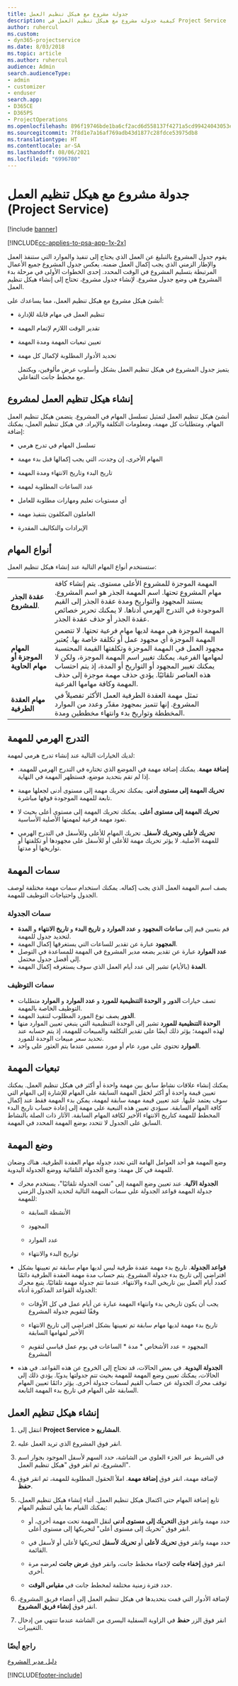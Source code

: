 ```yaml
---
title: جدولة مشروع مع هيكل تنظيم العمل
description: كيفية جدولة مشروع مع هيكل تنظيم العمل في Project Service
author: ruhercul
ms.custom:
- dyn365-projectservice
ms.date: 8/03/2018
ms.topic: article
ms.author: ruhercul
audience: Admin
search.audienceType:
- admin
- customizer
- enduser
search.app:
- D365CE
- D365PS
- ProjectOperations
ms.openlocfilehash: 896f19746bde1ba6cf2acd6d558137f4271a5cd99424043053eefe128d3b4250
ms.sourcegitcommit: 7f8d1e7a16af769adb43d1877c28fdce53975db8
ms.translationtype: HT
ms.contentlocale: ar-SA
ms.lasthandoff: 08/06/2021
ms.locfileid: "6996780"
---
```

# <a name="schedule-a-project-with-a-work-breakdown-structure-project-service"></a>جدولة مشروع مع هيكل تنظيم العمل (Project Service)

[!include [banner](../includes/psa-now-project-operations.md)]

[!INCLUDE[cc-applies-to-psa-app-1x-2x](../includes/cc-applies-to-psa-app-1x-2x.md)]

يقوم جدول المشروع بالتبليغ عن العمل الذي يحتاج إلى تنفيذ والموارد التي ستنفذ العمل والإطار الزمني الذي يجب إكمال العمل ضمنه. يعكس جدول المشروع جميع الأعمال المرتبطة بتسليم المشروع في الوقت المحدد. إحدى الخطوات الأولى في مرحلة بدء المشروع هي وضع جدول مشروع. لإنشاء جدول مشروع، تحتاج إلى إنشاء هيكل تنظيم العمل.  
  
 أنشئ هيكل مشروع مع هيكل تنظيم العمل، مما يساعدك على:  
  
- تنظيم العمل في مهام قابلة للإدارة  
  
- تقدير الوقت اللازم لإتمام المهمة  
  
- تعيين تبعيات المهمة ومدة المهمة  
  
- تحديد الأدوار المطلوبة لإكمال كل مهمة  
  
  يتميز جدول المشروع في هيكل تنظيم العمل بشكل وأسلوب عرض مألوفين، ويكتمل مع مخطط جانت التفاعلي.  
  
## <a name="create-a-work-breakdown-structure-for-a-project"></a>إنشاء هيكل تنظيم العمل لمشروع  
 أنشئ هيكل تنظيم العمل لتمثيل تسلسل المهام في المشروع. يتضمن هيكل تنظيم العمل المهام، ومتطلبات كل مهمة، ومعلومات التكلفة والإيراد. في هيكل تنظيم العمل، يمكنك إضافة:  
  
-   تسلسل المهام في تدرج هرمي  
  
-   المهام الأخرى، إن وجدت، التي يجب إكمالها قبل بدء مهمة  
  
-   تاريخ البدء وتاريخ الانتهاء ومدة المهمة  
  
-   عدد الساعات المطلوبة لمهمة  
  
-   أي مستويات تعليم ومهارات مطلوبة للعامل  
  
-   العاملون المكلفون بتنفيذ مهمة  
  
-   الإيرادات والتكاليف المقدرة  
  
## <a name="task-types"></a>أنواع المهام  
ستستخدم أنواع المهام التالية عند إنشاء هيكل تنظيم العمل:  

| | | 
|---------------------------------------|-----------------------------------------------------------------| 
| **عقدة الجذر للمشروع**. | المهمة الموجزة للمشروع الأعلى مستوى. يتم إنشاء كافة مهام المشروع تحتها. اسم المهمة الجذر هو اسم المشروع. يستند المجهود والتواريخ ومدة عقدة الجذر إلى القيم الموجودة في التدرج الهرمي أدناها. لا يمكنك تحرير خصائص عقدة الجذر أو حذف عقدة الجذر. | 
| **المهام الموجزة أو مهام الحاوية** | المهمة الموجزة هي مهمة لديها مهام فرعية تحتها. لا تتضمن المهمة الموجزة أي مجهود عمل أو تكلفة خاصة بها. يُعتبر مجهود العمل في المهمة الموجزة وتكلفتها القيمة المحتسبة لمهامها الفرعية. يمكنك تغيير اسم المهمة الموجزة، ولكن لا يمكنك تغيير المجهود أو التواريخ أو المدة، إذ يتم احتساب هذه العناصر تلقائيًا. يؤدي حذف مهمة موجزة إلى حذف المهمة وكافة مهامها الفرعية.|  
| **مهام العقدة الطرفية** | تمثل مهمة العقدة الطرفية العمل الأكثر تفصيلاً في المشروع. إنها تتميز بمجهود مقدّر وعدد من الموارد المخططة وتواريخ بدء وانتهاء مخططين ومدة.|

  
## <a name="task-hierarchy"></a>التدرج الهرمي للمهمة  
 لديك الخيارات التالية عند إنشاء تدرج هرمي لمهمة:  
  
- **إضافة مهمة**.   يمكنك إضافة مهمة في الموضع الذي تختاره في التدرج الهرمي للمهمة. إذا لم تقم بتحديد موضع، فستظهر المهمة في النهاية.  
  
- **تحريك المهمة إلى مستوى أدنى**.   يمكنك تحريك مهمة إلى مستوى أدنى لجعلها مهمة تابعة للمهمة الموجودة فوقها مباشرة.  
  
- **تحريك المهمة إلى مستوى أعلى**.   يمكنك تحريك المهمة إلى مستوى أعلى بحيث لا تعود مهمة فرعية لمهمتها الأصلية الأساسية.  
  
- **تحريك لأعلى وتحريك لأسفل**.   تحريك المهام للأعلى وللأسفل في التدرج الهرمي للمهمة الأصلية. لا يؤثر تحريك مهمة للأعلى أو للأسفل على مجهودها أو تكلفتها أو تواريخها أو مدتها.  
  
## <a name="task-attributes"></a>سمات المهمة  
 يصف اسم المهمة العمل الذي يجب إكماله. يمكنك استخدام سمات مهمة مختلفة لوصف الجدول واحتياجات التوظيف للمهمة.  
  
### <a name="schedule-attributes"></a>سمات الجدولة

 - قم بتعيين قيم إلى **ساعات المجهود** و **عدد الموارد** و **تاريخ البدء** و **تاريخ الانتهاء** و **المدة** لتحديد جدول للمهمة. 
 - **المجهود** عبارة عن تقدير للساعات التي يستغرقها إكمال المهمة.
 - **عدد الموارد** عبارة عن تقدير يضعه مدير المشروع في المهمة للمساعدة في التوصل إلى أفضل جدول محتمل. 
 - **المدة** (بالأيام) تشير إلى عدد أيام العمل الذي سوف يستغرقه إكمال المهمة.  
  
### <a name="staffing-attributes"></a>سمات التوظيف

 - تصف خيارات **الدور** و **الوحدة التنظيمية للمورد‬** و **عدد الموارد** و **الموارد** متطلبات التوظيف الخاصة بالمهمة. 
 - **الدور** يصف نوع المورد المطلوب لتنفيذ المهمة. 
 - **الوحدة التنظيمية للمورد** تشير إلى الوحدة التنظيمية التي ينبغي تعيين الموارد منها لهذه المهمة؛ يؤثر ذلك أيضًا على تقدير التكلفة والمبيعات للمهمة، إذ يتم حسابه عند تحديد سعر مبيعات الوحدة للمورد. 
 - **الموارد** تحتوي على مورد عام أو مورد مسمى عندما يتم العثور على واحد.  
  
## <a name="task-dependencies"></a>تبعيات المهمة  
 يمكنك إنشاء علاقات نشاط سابق بين مهمة واحدة أو أكثر في هيكل تنظيم العمل. يمكنك تعيين قيمة واحدة أو أكثر لحقل المهمة السابقة على المهام للإشارة إلى المهام التي سوف يعتمد عليها. عند تعيين قيمة مهمة سابقة لمهمة، يمكن بدء المهمة فقط عند إكمال كافة المهام السابقة. سيؤدي تعيين هذه التبعية على مهمة إلى إعادة حساب تاريخ البدء المخطط للمهمة كتاريخ الانتهاء الأخير لكافة المهام السابقة. الآثار ذات الصلة بالنشاط السابق على الجدول لا تتحدد بوضع المهمة المحدد في المهمة.  
  
## <a name="task-mode"></a>وضع المهمة  
 وضع المهمة هو أحد العوامل الهامة التي تحدد جدولة مهام العقدة الطرفية. هناك وضعان للمهمة في كل مهمة: وضع الجدولة التلقائية ووضع الجدولة اليدوية.  
  
-   **الجدولة الآلية**.   عند تعيين وضع المهمة إلى "تمت الجدولة تلقائيًا‬"، يستخدم محرك جدولة المهمة قواعد الجدولة على سمات المهمة التالية لتحديد الجدول الزمني للمهمة:  
  
    -   الأنشطة السابقة  
  
    -   المجهود  
  
    -   عدد الموارد  
  
    -   تواريخ البدء والانتهاء  
  
-   **قواعد الجدولة**.   تاريخ بدء مهمة عقدة طرفية ليس لديها مهام سابقة تم تعيينها بشكل افتراضي إلى تاريخ بدء جدولة المشروع. يتم حساب مدة مهمة العقدة الطرفية دائمًا كعدد أيام العمل بين تاريخي البدء والانتهاء. عندما تتم جدولة مهمة تلقائيًا، يتبع محرك الجدولة القواعد المذكورة أدناه:  
  
    -   يجب أن يكون تاريخي بدء وانتهاء المهمة عبارة عن أيام عمل في كل الأوقات وفقًا لتقويم جدولة المشروع  
  
    -   تاريخ بدء مهمة لديها مهام سابقة تم تعيينها بشكل افتراضي إلى تاريخ الانتهاء الأخير لمهامها السابقة  
  
    -   المجهود = عدد الأشخاص * مدة * الساعات في يوم عمل قياسي لتقويم المشروع  
  
-   **الجدولة اليدوية**.   في بعض الحالات، قد تحتاج إلى الخروج عن هذه القواعد. في هذه الحالات، يمكنك تعيين وضع المهمة للمهمة بحيث تتم جدولتها يدويًا. يؤدي ذلك إلى توقف محرك الجدولة عن حساب القيم لسمات جدولة أخرى. يؤثر دائمًا تعيين المهام السابقة على المهام في تاريخ بدء المهمة التابعة.  
  
## <a name="create-a-work-breakdown-structure"></a>إنشاء هيكل تنظيم العمل  
  
1.  انتقل إلى **Project Service > المشاريع**.  
  
2.  انقر فوق المشروع الذي تريد العمل عليه.  
  
3.  في الشريط عبر الجزء العلوي من الشاشة، حدد السهم لأسفل الموجود بجوار اسم المشروع، ثم انقر فوق "هيكل تنظيم العمل".  
  
4.  لإضافة مهمة، انقر فوق **إضافة مهمة**. املأ الحقول المطلوبة للمهمة، ثم انقر فوق **حفظ**.  
  
5.  تابع إضافة المهام حتى اكتمال هيكل تنظيم العمل. أثناء إنشاء هيكل تنظيم العمل، يمكنك القيام بما يلي لتنظيم المهام:  
  
    -   حدد مهمة وانقر فوق **التحريك إلى مستوى أدنى** لنقل المهمة تحت مهمة أخرى، أو انقر فوق "تحريك إلى مستوى أعلى" لتحريكها إلى مستوى أعلى.  
  
    -   حدد مهمة وانقر فوق **تحريك لأعلى** أو **تحريك لأسفل** لتحريكها لأعلى أو لأسفل في القائمة.  
  
    -   انقر فوق **إخفاء جانت** لإخفاء مخطط جانت، وانقر فوق **عرض جانت** لعرضه مرة أخرى.  
  
    -   حدد فترة زمنية مختلفة لمخطط جانت في **مقياس الوقت**.  
  
6.  لإضافة الأدوار التي قمت بتحديدها في هيكل تنظيم العمل إلى أعضاء فريق المشروع، انقر فوق **إنشاء فريق المشروع**.  
  
7.  انقر فوق الزر **حفظ** في الزاوية السفلية اليسرى من الشاشة عندما تنتهي من إدخال التغييرات.  
  
### <a name="see-also"></a>راجع أيضًا  
 [دليل مدير المشروع](../psa/project-manager-guide.md)


[!INCLUDE[footer-include](../includes/footer-banner.md)]